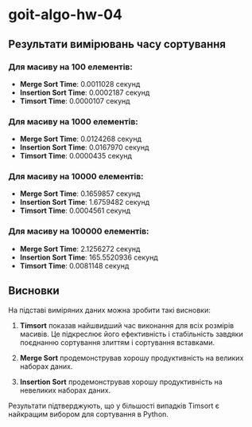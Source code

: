 # goit-algo-hw-04

## Результати вимірювань часу сортування

### Для масиву на 100 елементів:

- **Merge Sort Time**: 0.0011028 секунд
- **Insertion Sort Time**: 0.0002187 секунд
- **Timsort Time**: 0.0000107 секунд

### Для масиву на 1000 елементів:

- **Merge Sort Time**: 0.0124268 секунд
- **Insertion Sort Time**: 0.0167970 секунд
- **Timsort Time**: 0.0000435 секунд

### Для масиву на 10000 елементів:

- **Merge Sort Time**: 0.1659857 секунд
- **Insertion Sort Time**: 1.6759482 секунд
- **Timsort Time**: 0.0004561 секунд

### Для масиву на 100000 елементів:

- **Merge Sort Time**: 2.1256272 секунд
- **Insertion Sort Time**: 165.5520936 секунд
- **Timsort Time**: 0.0081148 секунд

## Висновки

На підставі виміряних даних можна зробити такі висновки:

1. **Timsort** показав найшвидший час виконання для всіх розмірів масивів. Це підкреслює його ефективність і стабільність завдяки поєднанню сортування злиттям і сортування вставками.

2. **Merge Sort** продемонстрував хорошу продуктивність на великих наборах даних.

3. **Insertion Sort** продемонстрував хорошу продуктивність на невеликих наборах даних.

Результати підтверджують, що у більшості випадків Timsort є найкращим вибором для сортування в Python.
